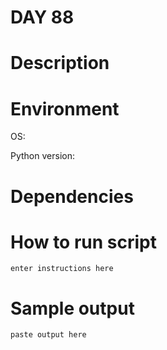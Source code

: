 
# DAY 88

# Description

# Environment
OS:

Python version:

# Dependencies

# How to run script
```
enter instructions here
```

# Sample output
```
paste output here
```

